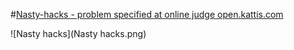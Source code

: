 #[Nasty-hacks - problem specified at online judge open.kattis.com](https://open.kattis.com/problems/nastyhacks)

![Nasty hacks](Nasty hacks.png)
